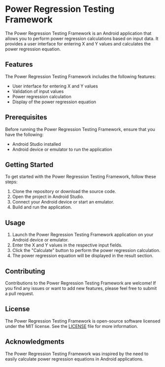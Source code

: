 # Power Regression Testing Framework

The Power Regression Testing Framework is an Android application that allows you to perform power regression calculations based on input data. It provides a user interface for entering X and Y values and calculates the power regression equation.

## Features

The Power Regression Testing Framework includes the following features:

- User interface for entering X and Y values
- Validation of input values
- Power regression calculation
- Display of the power regression equation

## Prerequisites

Before running the Power Regression Testing Framework, ensure that you have the following:

- Android Studio installed
- Android device or emulator to run the application

## Getting Started

To get started with the Power Regression Testing Framework, follow these steps:

1. Clone the repository or download the source code.
2. Open the project in Android Studio.
3. Connect your Android device or start an emulator.
4. Build and run the application.

## Usage

1. Launch the Power Regression Testing Framework application on your Android device or emulator.
2. Enter the X and Y values in the respective input fields.
3. Click the "Calculate" button to perform the power regression calculation.
4. The power regression equation will be displayed in the result section.

## Contributing

Contributions to the Power Regression Testing Framework are welcome! If you find any issues or want to add new features, please feel free to submit a pull request.

## License

The Power Regression Testing Framework is open-source software licensed under the MIT license. See the [LICENSE](LICENSE) file for more information.

## Acknowledgments

The Power Regression Testing Framework was inspired by the need to easily calculate power regression equations in Android applications.


